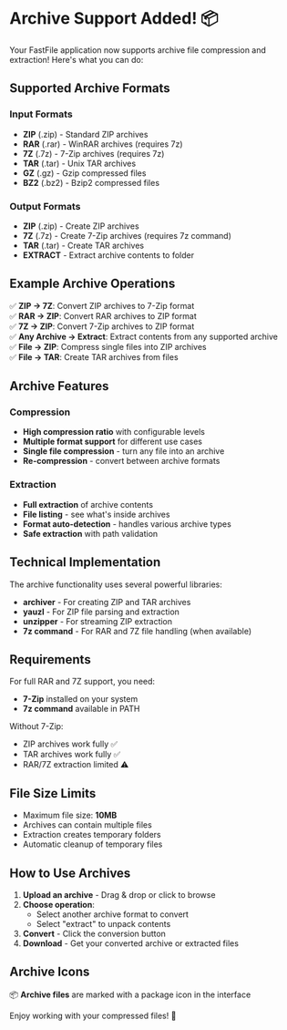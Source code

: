 # Archive Support Added! 📦

Your FastFile application now supports archive file compression and extraction! Here's what you can do:

## Supported Archive Formats

### Input Formats
- **ZIP** (.zip) - Standard ZIP archives
- **RAR** (.rar) - WinRAR archives (requires 7z)
- **7Z** (.7z) - 7-Zip archives (requires 7z)
- **TAR** (.tar) - Unix TAR archives
- **GZ** (.gz) - Gzip compressed files
- **BZ2** (.bz2) - Bzip2 compressed files

### Output Formats
- **ZIP** (.zip) - Create ZIP archives
- **7Z** (.7z) - Create 7-Zip archives (requires 7z command)
- **TAR** (.tar) - Create TAR archives
- **EXTRACT** - Extract archive contents to folder

## Example Archive Operations

✅ **ZIP → 7Z**: Convert ZIP archives to 7-Zip format  
✅ **RAR → ZIP**: Convert RAR archives to ZIP format  
✅ **7Z → ZIP**: Convert 7-Zip archives to ZIP format  
✅ **Any Archive → Extract**: Extract contents from any supported archive  
✅ **File → ZIP**: Compress single files into ZIP archives  
✅ **File → TAR**: Create TAR archives from files  

## Archive Features

### Compression
- **High compression ratio** with configurable levels
- **Multiple format support** for different use cases
- **Single file compression** - turn any file into an archive
- **Re-compression** - convert between archive formats

### Extraction
- **Full extraction** of archive contents
- **File listing** - see what's inside archives
- **Format auto-detection** - handles various archive types
- **Safe extraction** with path validation

## Technical Implementation

The archive functionality uses several powerful libraries:
- **archiver** - For creating ZIP and TAR archives
- **yauzl** - For ZIP file parsing and extraction
- **unzipper** - For streaming ZIP extraction
- **7z command** - For RAR and 7Z file handling (when available)

## Requirements

For full RAR and 7Z support, you need:
- **7-Zip** installed on your system
- **7z command** available in PATH

Without 7-Zip:
- ZIP archives work fully ✅
- TAR archives work fully ✅
- RAR/7Z extraction limited ⚠️

## File Size Limits

- Maximum file size: **10MB**
- Archives can contain multiple files
- Extraction creates temporary folders
- Automatic cleanup of temporary files

## How to Use Archives

1. **Upload an archive** - Drag & drop or click to browse
2. **Choose operation**:
   - Select another archive format to convert
   - Select "extract" to unpack contents
3. **Convert** - Click the conversion button
4. **Download** - Get your converted archive or extracted files

## Archive Icons

📦 **Archive files** are marked with a package icon in the interface

Enjoy working with your compressed files! 🚀
